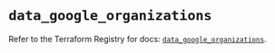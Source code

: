 # `data_google_organizations`

Refer to the Terraform Registry for docs: [`data_google_organizations`](https://registry.terraform.io/providers/hashicorp/google/6.25.0/docs/data-sources/organizations).

